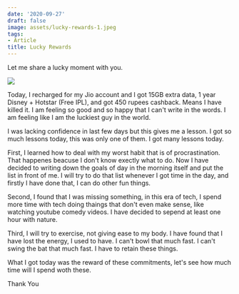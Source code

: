 ```yaml
---
date: '2020-09-27'
draft: false
image: assets/lucky-rewards-1.jpeg
tags:
- Article
title: Lucky Rewards
---
```

Let me share a lucky moment with you.

[![](https://1.bp.blogspot.com/-XxkjmnY3664/X-MMURWWpHI/AAAAAAAAFCo/Ae1Ds0CA40wabuoyDhDHKmcMMtKQgxlgwCLcBGAsYHQ/w499-h499/Waiting%2Bfor%2BCrush%2527s%2BReply%2B%25282%2529.jpg)](https://1.bp.blogspot.com/-XxkjmnY3664/X-MMURWWpHI/AAAAAAAAFCo/Ae1Ds0CA40wabuoyDhDHKmcMMtKQgxlgwCLcBGAsYHQ/s1080/Waiting%2Bfor%2BCrush%2527s%2BReply%2B%25282%2529.jpg)

  

  

Today, I recharged for my Jio account and I got 15GB extra data, 1 year Disney + Hotstar (Free IPL), and got 450 rupees cashback. Means I have killed it. I am feeling so good and so happy that I can't write in the words. I am feeling like I am the luckiest guy in the world. 

I was lacking confidence in last few days but this gives me a lesson. I got so much lessons today, this was only one of them. I got many lessons today. 

First, I learned how to deal with my worst habit that is of procrastination. That happenes beacuse I don't know exectly what to do. Now I have decided to writing down the goals of day in the morning itself and put the list in front of me. I will try to do that list whenever I got time in the day, and firstly I have done that, I can do other fun things. 

Second, I found that I was missing something, in this era of tech, I spend more time with tech doing thaings that don't even make sense, like watching youtube comedy videos. I have decided to sepend at least one hour with nature. 

Third, I will try to exercise, not giving ease to my body. I have found that I have lost the energy, I used to have. I can't bowl that much fast. I can't swing the bat that much fast. I have to retain these things. 

What I got today was the reward of these commitments, let's see how much time will I spend woth these. 

Thank You